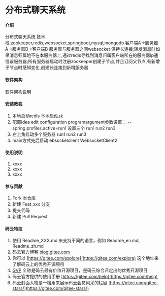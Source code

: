 # 分布式聊天系统

#### 介绍
分布式聊天系统
技术栈:zookeeper,redis,websocket,springboot,mysql,mongodb
客户端A->服务器A->服务器B->客户端B   服务器与服务器之间websocket 保持长连接;转发消息时如果消息归属地不在本服务器上,通过redis寻找到消息归属客户端所在的服务器ip通信该服务器;所有服务器启动时注册zookeeper创建子节点,并且订阅父节点,有新增子节点时感知变化,创建长连接到新增服务器

#### 软件架构
软件架构说明


#### 安装教程

1.  本地启动redis  本地启动zk
2.  配置idea edit configuration    programargument参数设置： --spring.profiles.active=run1   设置三个 run1  run2 run3
3.  右上角启动多个服务器   run1  run2 run3
4.  main方式先后启动   ebsocketclient   WebsocketClient2

#### 使用说明

1.  xxxx
2.  xxxx
3.  xxxx

#### 参与贡献

1.  Fork 本仓库
2.  新建 Feat_xxx 分支
3.  提交代码
4.  新建 Pull Request


#### 码云特技

1.  使用 Readme\_XXX.md 来支持不同的语言，例如 Readme\_en.md, Readme\_zh.md
2.  码云官方博客 [blog.gitee.com](https://blog.gitee.com)
3.  你可以 [https://gitee.com/explore](https://gitee.com/explore) 这个地址来了解码云上的优秀开源项目
4.  [GVP](https://gitee.com/gvp) 全称是码云最有价值开源项目，是码云综合评定出的优秀开源项目
5.  码云官方提供的使用手册 [https://gitee.com/help](https://gitee.com/help)
6.  码云封面人物是一档用来展示码云会员风采的栏目 [https://gitee.com/gitee-stars/](https://gitee.com/gitee-stars/)
